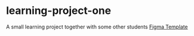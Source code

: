 # learning-project-one
A small learning project together with some other students
[Figma Template](https://www.figma.com/design/ZbEGgOz0jN0D4uuRCq1b2r/Responsive-Landing-Page-Design-%7C-Website-Home-Page-Design-%7C-Agency-Website-UI-Design-(Community)-(Copy)?m=auto&t=SbrdNdV6jvI3T7iN-6)